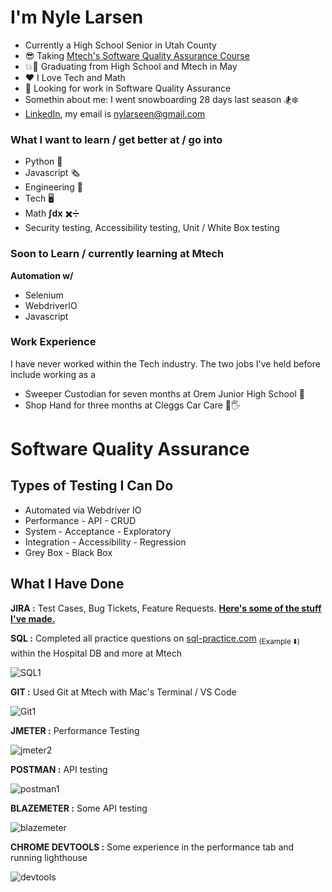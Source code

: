 # **I'm Nyle Larsen**

- Currently a High School Senior in Utah County
- :sunglasses: Taking [Mtech's Software Quality Assurance Course](https://mtec.edu/programs/software-quality-assurance/)
- :boom::tada: Graduating from High School and Mtech in May
- :heart: I Love Tech and Math
- :calendar: Looking for work in Software Quality Assurance
- Somethin about me: I went snowboarding 28 days last season :snowboarder::snowflake:
- [LinkedIn](https://www.linkedin.com/in/nyle-larsen-30b3071b0/), my email is nylarseen@gmail.com

### What I want to learn / get better at / go into
- Python :snake:
- Javascript :newspaper_roll:
- Engineering :triangular_ruler:
- Tech :desktop_computer:
- Math **∫dx** :heavy_multiplication_x::heavy_division_sign:
- Security testing, Accessibility testing, Unit / White Box testing

### Soon to Learn / currently learning at Mtech
**Automation w/**
- Selenium
- WebdriverIO
- Javascript

### Work Experience
I have never worked within the Tech industry.
The two jobs I've held before include working as a
- Sweeper Custodian for seven months at Orem Junior High School :broom:
- Shop Hand for three months at Cleggs Car Care :car::raised_hand_with_fingers_splayed:

# Software Quality Assurance

## Types of Testing I Can Do
- Automated via Webdriver IO
- Performance - API - CRUD
- System - Acceptance - Exploratory
- Integration - Accessibility - Regression
- Grey Box - Black Box

## What I Have Done
**JIRA :** Test Cases, Bug Tickets, Feature Requests. [**Here's some of the stuff I've made.**](https://docs.google.com/document/d/1la8DGydzufmUqcO4hXsFJyeuCS46gjGj2FoEhmm3VC4/edit?usp=sharing)

**SQL :** Completed all practice questions on [sql-practice.com](https://www.sql-practice.com/) <sub>(Example ⬇️)</sub> within the Hospital DB and more at Mtech 

![SQL1](https://github.com/iszsp/iszsp/assets/158510496/b391b3f7-1297-4344-8d6f-763d3d974920)

**GIT :** Used Git at Mtech with Mac's Terminal / VS Code

![Git1](https://github.com/iszsp/iszsp/assets/158510496/011849a6-60e1-43d8-b20c-19f0da45e7c5)

**JMETER :** Performance Testing

![jmeter2](https://github.com/iszsp/iszsp/assets/158510496/f610a950-f6c0-40cc-838c-f73094f36036)

**POSTMAN :** API testing

![postman1](https://github.com/iszsp/iszsp/assets/158510496/34a8bb60-53c2-40e9-a46b-93a921f0e67e)

**BLAZEMETER :** Some API testing

![blazemeter](https://github.com/iszsp/iszsp/assets/158510496/7c58e94d-802c-4241-8c27-cf16d1b48942)

**CHROME DEVTOOLS :** Some experience in the performance tab and running lighthouse

![devtools](https://github.com/iszsp/iszsp/assets/158510496/6226ab3a-ad83-44a9-9744-c813df274b3a)


<!---
iszsp/iszsp is a ✨ special ✨ repository because its `README.md` (this file) appears on your GitHub profile.
You can click the Preview link to take a look at your changes.
--->
